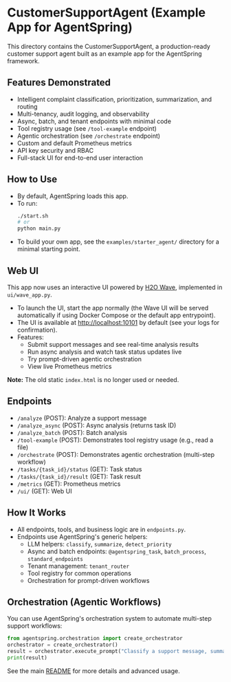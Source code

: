 # CustomerSupportAgent (Example App for AgentSpring)

This directory contains the CustomerSupportAgent, a production-ready customer support agent built as an example app for the AgentSpring framework.

## Features Demonstrated
- Intelligent complaint classification, prioritization, summarization, and routing
- Multi-tenancy, audit logging, and observability
- Async, batch, and tenant endpoints with minimal code
- Tool registry usage (see `/tool-example` endpoint)
- Agentic orchestration (see `/orchestrate` endpoint)
- Custom and default Prometheus metrics
- API key security and RBAC
- Full-stack UI for end-to-end user interaction

## How to Use
- By default, AgentSpring loads this app.
- To run:
  ```bash
  ./start.sh
  # or
  python main.py
  ```
- To build your own app, see the `examples/starter_agent/` directory for a minimal starting point.

## Web UI

This app now uses an interactive UI powered by [H2O Wave](https://wave.h2o.ai/), implemented in `ui/wave_app.py`.

- To launch the UI, start the app normally (the Wave UI will be served automatically if using Docker Compose or the default app entrypoint).
- The UI is available at [http://localhost:10101](http://localhost:10101) by default (see your logs for confirmation).
- Features:
  - Submit support messages and see real-time analysis results
  - Run async analysis and watch task status updates live
  - Try prompt-driven agentic orchestration
  - View live Prometheus metrics

**Note:** The old static `index.html` is no longer used or needed.

## Endpoints
- `/analyze` (POST): Analyze a support message
- `/analyze_async` (POST): Async analysis (returns task ID)
- `/analyze_batch` (POST): Batch analysis
- `/tool-example` (POST): Demonstrates tool registry usage (e.g., read a file)
- `/orchestrate` (POST): Demonstrates agentic orchestration (multi-step workflow)
- `/tasks/{task_id}/status` (GET): Task status
- `/tasks/{task_id}/result` (GET): Task result
- `/metrics` (GET): Prometheus metrics
- `/ui/` (GET): Web UI

## How It Works
- All endpoints, tools, and business logic are in `endpoints.py`.
- Endpoints use AgentSpring's generic helpers:
  - LLM helpers: `classify`, `summarize`, `detect_priority`
  - Async and batch endpoints: `@agentspring_task`, `batch_process`, `standard_endpoints`
  - Tenant management: `tenant_router`
  - Tool registry for common operations
  - Orchestration for prompt-driven workflows

## Orchestration (Agentic Workflows)
You can use AgentSpring's orchestration system to automate multi-step support workflows:
```python
from agentspring.orchestration import create_orchestrator
orchestrator = create_orchestrator()
result = orchestrator.execute_prompt("Classify a support message, summarize it, and route to the right team.")
print(result)
```

See the main [README](../../README.md) for more details and advanced usage. 